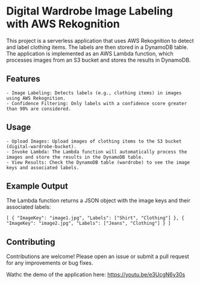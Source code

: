 # Digital Wardrobe Image Labeling with AWS Rekognition

This project is a serverless application that uses AWS Rekognition to detect and label clothing items. The labels are then stored in a DynamoDB table. The application is implemented as an AWS Lambda function, which processes images from an S3 bucket and stores the results in DynamoDB.

## Features
    - Image Labeling: Detects labels (e.g., clothing items) in images using AWS Rekognition.
    - Confidence Filtering: Only labels with a confidence score greater than 90% are considered.    


## Usage
    - Upload Images: Upload images of clothing items to the S3 bucket (digital-wardrobe-bucket).
    - Invoke Lambda: The Lambda function will automatically process the images and store the results in the DynamoDB table.
    - View Results: Check the DynamoDB table (wardrobe) to see the image keys and associated labels.

## Example Output
The Lambda function returns a JSON object with the image keys and their associated labels:

`[
  {
    "ImageKey": "image1.jpg",
    "Labels": ["Shirt", "Clothing"]
  },
  {
    "ImageKey": "image2.jpg",
    "Labels": ["Jeans", "Clothing"]
  }
]`

## Contributing
Contributions are welcome! Please open an issue or submit a pull request for any improvements or bug fixes.

Wathc the demo of the application here: https://youtu.be/e3UcgN6y30s
